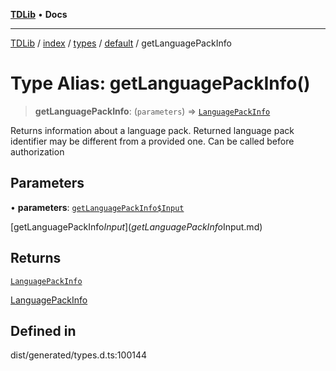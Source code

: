 [**TDLib**](../../../../../../README.md) • **Docs**

***

[TDLib](../../../../../../modules.md) / [index](../../../../../README.md) / [types](../../../README.md) / [default](../README.md) / getLanguagePackInfo

# Type Alias: getLanguagePackInfo()

> **getLanguagePackInfo**: (`parameters`) => [`LanguagePackInfo`](LanguagePackInfo-1.md)

Returns information about a language pack. Returned language pack identifier may be different from a provided one. Can be called before authorization

## Parameters

• **parameters**: [`getLanguagePackInfo$Input`](getLanguagePackInfo$Input.md)

[getLanguagePackInfo$Input](getLanguagePackInfo$Input.md)

## Returns

[`LanguagePackInfo`](LanguagePackInfo-1.md)

[LanguagePackInfo](LanguagePackInfo-1.md)

## Defined in

dist/generated/types.d.ts:100144
